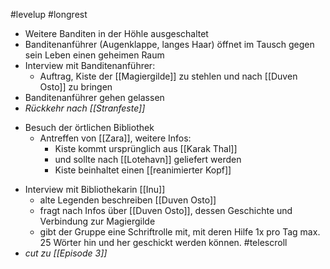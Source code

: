 #levelup #longrest 
- Weitere Banditen in der Höhle ausgeschaltet
- Banditenanführer (Augenklappe, langes Haar) öffnet im Tausch gegen sein Leben einen geheimen Raum
- Interview mit Banditenanführer:
	- Auftrag, Kiste der [[Magiergilde]] zu stehlen und nach [[Duven Osto]] zu bringen
- Banditenanführer gehen gelassen
- *Rückkehr nach [[Stranfeste]]*
* Besuch der örtlichen Bibliothek
	- Antreffen von [[Zara]], weitere Infos:
		- Kiste kommt ursprünglich aus [[Karak Thal]]
		- und sollte nach [[Lotehavn]] geliefert werden
		- Kiste beinhaltet einen [[reanimierter Kopf]]
- Interview mit Bibliothekarin [[Inu]]
	- alte Legenden beschreiben [[Duven Osto]]
	- fragt nach Infos über [[Duven Osto]], dessen Geschichte und Verbindung zur Magiergilde
	- gibt der Gruppe eine Schriftrolle mit, mit deren Hilfe 1x pro Tag max. 25 Wörter hin und her geschickt werden können. #telescroll
- *cut zu [[Episode 3]]*